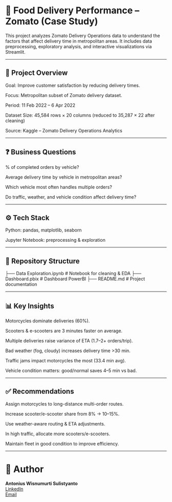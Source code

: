 # 🍔 Food Delivery Performance – Zomato (Case Study)

This project analyzes Zomato Delivery Operations data to understand the factors that affect delivery time in metropolitan areas. It includes data preprocessing, exploratory analysis, and interactive visualizations via Streamlit.

---

## 📌 Project Overview

Goal: Improve customer satisfaction by reducing delivery times.

Focus: Metropolitan subset of Zomato delivery dataset.

Period: 11 Feb 2022 – 6 Apr 2022

Dataset Size: 45,584 rows × 20 columns (reduced to 35,287 × 22 after cleaning)

Source: Kaggle – Zomato Delivery Operations Analytics

---

## ❓ Business Questions

% of completed orders by vehicle?

Average delivery time by vehicle in metropolitan areas?

Which vehicle most often handles multiple orders?

Do traffic, weather, and vehicle condition affect delivery time?

---

## ⚙️ Tech Stack

Python: pandas, matplotlib, seaborn

Jupyter Notebook: preprocessing & exploration

---

## 📂 Repository Structure
├── Data Exploration.ipynb       # Notebook for cleaning & EDA
├── Dashboard.pbix               # Dashboard PowerBI
├── README.md                    # Project documentation

---

## 📊 Key Insights

Motorcycles dominate deliveries (60%).

Scooters & e-scooters are 3 minutes faster on average.

Multiple deliveries raise variance of ETA (1.7–2+ orders/trip).

Bad weather (fog, cloudy) increases delivery time >30 min.

Traffic jams impact motorcycles the most (33.4 min avg).

Vehicle condition matters: good/normal saves 4–5 min vs bad.

---

## ✅ Recommendations

Assign motorcycles to long-distance multi-order routes.

Increase scooter/e-scooter share from 8% → 10–15%.

Use weather-aware routing & ETA adjustments.

In high traffic, allocate more scooters/e-scooters.

Maintain fleet in good condition to improve efficiency.

---

# 👤 Author
**Antonius Wisnumurti Sulistyanto**  
[LinkedIn](https://www.linkedin.com/in/antonius-wisnumurti-sulistyanto/)  
[Email](mailto:antoniuswisnumurti@gmail.com)
